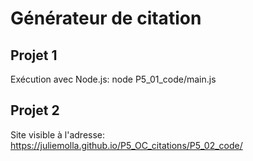 # Générateur de citation
## Projet 1
Exécution avec Node.js:
node P5_01_code/main.js

## Projet 2
Site visible à l'adresse:
https://juliemolla.github.io/P5_OC_citations/P5_02_code/